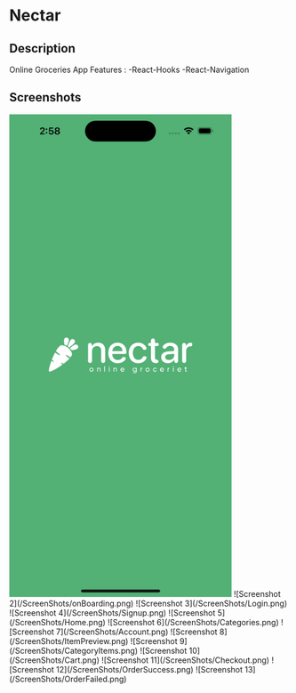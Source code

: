 # Nectar

## Description

Online Groceries App
Features : -React-Hooks -React-Navigation

## Screenshots

<img src="/ScreenShots/SplashScreen.png" width="400" alt="Screenshot 1">
<!-- ![Screenshot 1](/ScreenShots/SplashScreen.png) -->
![Screenshot 2](/ScreenShots/onBoarding.png)
![Screenshot 3](/ScreenShots/Login.png)
![Screenshot 4](/ScreenShots/Signup.png)
![Screenshot 5](/ScreenShots/Home.png)
![Screenshot 6](/ScreenShots/Categories.png)
![Screenshot 7](/ScreenShots/Account.png)
![Screenshot 8](/ScreenShots/ItemPreview.png)
![Screenshot 9](/ScreenShots/CategoryItems.png)
![Screenshot 10](/ScreenShots/Cart.png)
![Screenshot 11](/ScreenShots/Checkout.png)
![Screenshot 12](/ScreenShots/OrderSuccess.png)
![Screenshot 13](/ScreenShots/OrderFailed.png)
